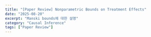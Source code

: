 ```yaml
---
title: "[Paper Review] Nonparametric Bounds on Treatment Effects"
date: "2025-08-20"
excerpt: "Manski bounds에 대한 설명"
category: "Causal Inference"
tags: ["Paper Review"]
---
```


